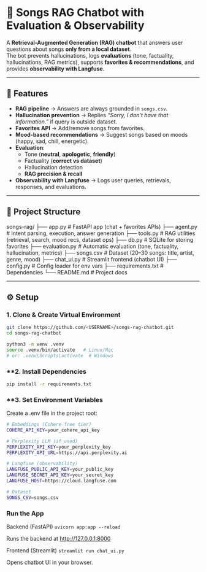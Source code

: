 # 🎵 Songs RAG Chatbot with Evaluation & Observability

A **Retrieval-Augmented Generation (RAG) chatbot** that answers user questions about songs **only from a local dataset**.  
The bot prevents hallucinations, logs **evaluations** (tone, factuality, hallucinations, RAG metrics), supports **favorites & recommendations**, and provides **observability with Langfuse**.

---

## 🚀 Features
- **RAG pipeline** → Answers are always grounded in `songs.csv`.  
- **Hallucination prevention** → Replies *“Sorry, I don’t have that information.”* if query is outside dataset.  
- **Favorites API** → Add/remove songs from favorites.  
- **Mood-based recommendations** → Suggest songs based on moods (happy, sad, chill, energetic).  
- **Evaluation**:  
  - Tone (**neutral**, **apologetic**, **friendly**)  
  - Factuality (**correct vs dataset**)  
  - Hallucination detection  
  - **RAG precision & recall**  
- **Observability with Langfuse** → Logs user queries, retrievals, responses, and evaluations.  

---

## 📂 Project Structure
songs-rag/
├── app.py              # FastAPI app (chat + favorites APIs)
├── agent.py            # Intent parsing, execution, answer generation
├── tools.py            # RAG utilities (retrieval, search, mood recs, dataset ops)
├── db.py               # SQLite for storing favorites
├── evaluation.py       # Automatic evaluation (tone, factuality, hallucination, metrics)
├── songs.csv           # Dataset (20–30 songs: title, artist, genre, mood)
├── chat_ui.py          # Streamlit frontend (chatbot UI)
├── config.py           # Config loader for env vars
├── requirements.txt    # Dependencies
└── README.md           # Project docs

---

## ⚙️ Setup

### **1. Clone & Create Virtual Environment**
```bash
git clone https://github.com/<USERNAME>/songs-rag-chatbot.git
cd songs-rag-chatbot

python3 -m venv .venv
source .venv/bin/activate   # Linux/Mac
# or: .venv\Scripts\activate  # Windows
```

### **2. Install Dependencies
```bash
pip install -r requirements.txt
```

### **3. Set Environment Variables
Create a .env file in the project root:
```bash
# Embeddings (Cohere free tier)
COHERE_API_KEY=your_cohere_api_key

# Perplexity LLM (if used)
PERPLEXITY_API_KEY=your_perplexity_key
PERPLEXITY_API_URL=https://api.perplexity.ai

# Langfuse (observability)
LANGFUSE_PUBLIC_API_KEY=your_public_key
LANGFUSE_SECRET_API_KEY=your_secret_key
LANGFUSE_HOST=https://cloud.langfuse.com

# Dataset
SONGS_CSV=songs.csv
```


### Run the App
Backend (FastAPI)
`uvicorn app:app --reload`

Runs the backend at http://127.0.0.1:8000

Frontend (Streamlit)
`streamlit run chat_ui.py`

Opens chatbot UI in your browser.